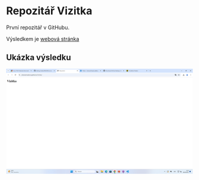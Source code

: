 # Repozitář Vizitka

První repozitář v GitHubu.

Výsledkem je [webová stránka](https://johanamrazkova.github.io/Vizitka/)

## Ukázka výsledku
![webová stránka](Stranka.png)
